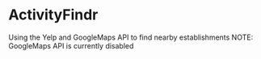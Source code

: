 # ActivityFindr
Using the Yelp and GoogleMaps API to find nearby establishments
NOTE: GoogleMaps API is currently disabled 

